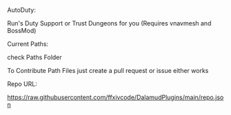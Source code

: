AutoDuty:

Run's Duty Support or Trust Dungeons for you (Requires vnavmesh and BossMod)

Current Paths:

check Paths Folder

To Contribute Path Files just create a pull request or issue either works

Repo URL:

https://raw.githubusercontent.com/ffxivcode/DalamudPlugins/main/repo.json
